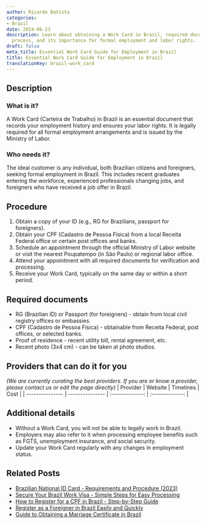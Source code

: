 ```yaml
---
author: Ricardo Batista
categories:
- Brazil
date: 2024-06-23
description: Learn about obtaining a Work Card in Brazil, required documents, the
  process, and its importance for formal employment and labor rights.
draft: false
meta_title: Essential Work Card Guide for Employment in Brazil
title: Essential Work Card Guide for Employment in Brazil
translationKey: brazil-work_card
---
```



## Description
### What is it?
A Work Card (Carteira de Trabalho) in Brazil is an essential document that records your employment history and ensures your labor rights. It is legally required for all formal employment arrangements and is issued by the Ministry of Labor.

### Who needs it?
The ideal customer is any individual, both Brazilian citizens and foreigners, seeking formal employment in Brazil. This includes recent graduates entering the workforce, experienced professionals changing jobs, and foreigners who have received a job offer in Brazil.

## Procedure

1. Obtain a copy of your ID (e.g., RG for Brazilians, passport for foreigners).
2. Obtain your CPF (Cadastro de Pessoa Física) from a local Receita Federal office or certain post offices and banks.
3. Schedule an appointment through the official Ministry of Labor website or visit the nearest Poupatempo (in São Paulo) or regional labor office.
4. Attend your appointment with all required documents for verification and processing.
5. Receive your Work Card, typically on the same day or within a short period.


## Required documents

- RG (Brazilian ID) or Passport (for foreigners) - obtain from local civil registry offices or embassies.
- CPF (Cadastro de Pessoa Física) - obtainable from Receita Federal, post offices, or selected banks.
- Proof of residence - recent utility bill, rental agreement, etc.
- Recent photo (3x4 cm) - can be taken at photo studios.


## Providers that can do it for you
_(We are currently curating the best providers. If you are or know a provider, please contact us or edit the page directly)_
| Provider        |     Website     |     Timelines    |       Cost      |
| --------------- | --------------- |  :-------------: | :-------------: |

## Additional details

- Without a Work Card, you will not be able to legally work in Brazil.
- Employers may also refer to it when processing employee benefits such as FGTS, unemployment insurance, and social security.
- Update your Work Card regularly with any changes in employment status.

## Related Posts

- [Brazilian National ID Card - Requirements and Procedure (2023)](https://tramitit.com/guides/brazil/national_id/)
- [Secure Your Brazil Work Visa - Simple Steps for Easy Processing](https://tramitit.com/guides/brazil/work_visa/)
- [How to Register for a CPF in Brazil - Step-by-Step Guide](https://tramitit.com/guides/brazil/cpf_registration/)
- [Register as a Foreigner in Brazil Easily and Quickly](https://tramitit.com/guides/brazil/foreigners_registration/)
- [Guide to Obtaining a Marriage Certificate in Brazil](https://tramitit.com/guides/brazil/marriage_certificate/)